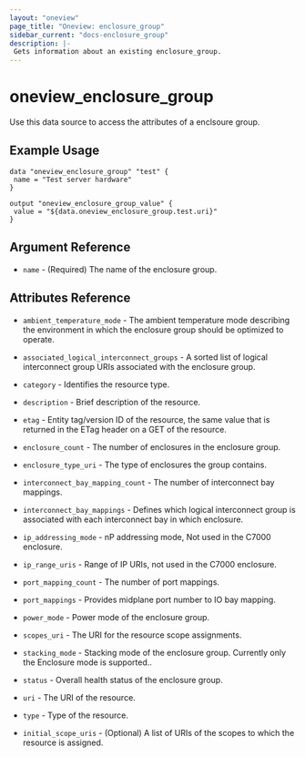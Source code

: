 ```yaml
---
layout: "oneview"
page_title: "Oneview: enclosure_group"
sidebar_current: "docs-enclosure_group"
description: |-
 Gets information about an existing enclosure_group.
---
```


# oneview\_enclosure\_group

Use this data source to access the attributes of a enclsoure group.

## Example Usage

```hcl
data "oneview_enclosure_group" "test" {
 name = "Test server hardware"
}

output "oneview_enclosure_group_value" {
 value = "${data.oneview_enclosure_group.test.uri}"
}
```

## Argument Reference

* `name` - (Required) The name of the enclosure group.

## Attributes Reference

* `ambient_temperature_mode` - The ambient temperature mode describing the environment in which the enclosure group should be optimized to operate.

* `associated_logical_interconnect_groups` - A sorted list of logical interconnect group URIs associated with the enclosure group.

* `category` - Identifies the resource type.

* `description` - Brief description of the resource.

* `etag` - Entity tag/version ID of the resource, the same value that is returned in the ETag header on a GET of the resource.

* `enclosure_count` - The number of enclosures in the enclosure group.

* `enclosure_type_uri` - The type of enclosures the group contains.

* `interconnect_bay_mapping_count` - The number of interconnect bay mappings.

* `interconnect_bay_mappings` - Defines which logical interconnect group is associated with each interconnect bay in which enclosure.

* `ip_addressing_mode` - nP addressing mode, Not used in the C7000 enclosure.

* `ip_range_uris` - Range of IP URIs, not used in the C7000 enclosure.

* `port_mapping_count` - The number of port mappings.

* `port_mappings` - Provides midplane port number to IO bay mapping.

* `power_mode` - Power mode of the enclosure group.

* `scopes_uri` - The URI for the resource scope assignments.

* `stacking_mode` -  Stacking mode of the enclosure group. Currently only the Enclosure mode is supported..

* `status` - Overall health status of the enclosure group.

* `uri` - The URI of the resource.

* `type` - Type of the resource.

* `initial_scope_uris` - (Optional) A list of URIs of the scopes to which the resource is assigned. 
